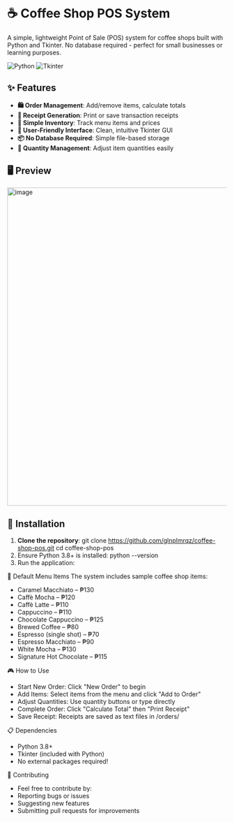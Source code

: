 # ☕ Coffee Shop POS System

A simple, lightweight Point of Sale (POS) system for coffee shops built with Python and Tkinter. No database required - perfect for small businesses or learning purposes.

![Python](https://img.shields.io/badge/Python-3.8%2B-blue?logo=python)
![Tkinter](https://img.shields.io/badge/GUI-Tkinter-green)

## ✨ Features

- **🛍️ Order Management**: Add/remove items, calculate totals
- **🧾 Receipt Generation**: Print or save transaction receipts
- **💼 Simple Inventory**: Track menu items and prices
- **🎨 User-Friendly Interface**: Clean, intuitive Tkinter GUI
- **📦 No Database Required**: Simple file-based storage
- **🔢 Quantity Management**: Adjust item quantities easily

## 🖥️ Preview

<img width="1366" height="729" alt="image" src="https://github.com/user-attachments/assets/cccfae5e-a39a-416b-b544-c385c9236bc8" />

## 🚀 Installation

1. **Clone the repository**:
  git clone https://github.com/glnplmrqz/coffee-shop-pos.git
  cd coffee-shop-pos
2. Ensure Python 3.8+ is installed:
  python --version
3. Run the application:

🍵 Default Menu Items
The system includes sample coffee shop items:
- Caramel Macchiato – ₱130
- Caffè Mocha – ₱120
- Caffè Latte – ₱110
- Cappuccino – ₱110
- Chocolate Cappuccino – ₱125
- Brewed Coffee – ₱80
- Espresso (single shot) – ₱70
- Espresso Macchiato – ₱90
- White Mocha – ₱130
- Signature Hot Chocolate – ₱115

🎮 How to Use
- Start New Order: Click "New Order" to begin
- Add Items: Select items from the menu and click "Add to Order"
- Adjust Quantities: Use quantity buttons or type directly
- Complete Order: Click "Calculate Total" then "Print Receipt"
- Save Receipt: Receipts are saved as text files in /orders/

📋 Dependencies
- Python 3.8+
- Tkinter (included with Python)
- No external packages required!

🤝 Contributing
- Feel free to contribute by:
- Reporting bugs or issues
- Suggesting new features
- Submitting pull requests for improvements
